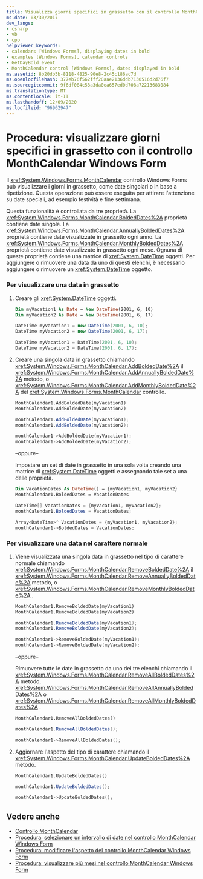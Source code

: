 ```yaml
---
title: Visualizza giorni specifici in grassetto con il controllo MonthCalendar
ms.date: 03/30/2017
dev_langs:
- csharp
- vb
- cpp
helpviewer_keywords:
- calendars [Windows Forms], displaying dates in bold
- examples [Windows Forms], calendar controls
- GetDayBold event
- MonthCalendar control [Windows Forms], dates displayed in bold
ms.assetid: 8b20db5b-8118-4825-90e8-2c45c186ac7d
ms.openlocfilehash: 377eb76f562fff20aae2136ddb7130516d2d76f7
ms.sourcegitcommit: 9f6df084c53a3da0ea657ed0d708a72213683084
ms.translationtype: MT
ms.contentlocale: it-IT
ms.lasthandoff: 12/09/2020
ms.locfileid: "96962947"
---
```

# <a name="how-to-display-specific-days-in-bold-with-the-windows-forms-monthcalendar-control"></a>Procedura: visualizzare giorni specifici in grassetto con il controllo MonthCalendar Windows Form
Il <xref:System.Windows.Forms.MonthCalendar> controllo Windows Forms può visualizzare i giorni in grassetto, come date singolari o in base a ripetizione. Questa operazione può essere eseguita per attirare l'attenzione su date speciali, ad esempio festività e fine settimana.  
  
 Questa funzionalità è controllata da tre proprietà. La <xref:System.Windows.Forms.MonthCalendar.BoldedDates%2A> proprietà contiene date singole. La <xref:System.Windows.Forms.MonthCalendar.AnnuallyBoldedDates%2A> proprietà contiene date visualizzate in grassetto ogni anno. La <xref:System.Windows.Forms.MonthCalendar.MonthlyBoldedDates%2A> proprietà contiene date visualizzate in grassetto ogni mese. Ognuna di queste proprietà contiene una matrice di <xref:System.DateTime> oggetti. Per aggiungere o rimuovere una data da uno di questi elenchi, è necessario aggiungere o rimuovere un <xref:System.DateTime> oggetto.  
  
### <a name="to-make-a-date-appear-in-bold-type"></a>Per visualizzare una data in grassetto  
  
1. Creare gli <xref:System.DateTime> oggetti.  
  
    ```vb  
    Dim myVacation1 As Date = New DateTime(2001, 6, 10)  
    Dim myVacation2 As Date = New DateTime(2001, 6, 17)  
    ```  
  
    ```csharp  
    DateTime myVacation1 = new DateTime(2001, 6, 10);  
    DateTime myVacation2 = new DateTime(2001, 6, 17);  
    ```  
  
    ```cpp  
    DateTime myVacation1 = DateTime(2001, 6, 10);  
    DateTime myVacation2 = DateTime(2001, 6, 17);  
    ```  
  
2. Creare una singola data in grassetto chiamando <xref:System.Windows.Forms.MonthCalendar.AddBoldedDate%2A> il <xref:System.Windows.Forms.MonthCalendar.AddAnnuallyBoldedDate%2A> metodo, o <xref:System.Windows.Forms.MonthCalendar.AddMonthlyBoldedDate%2A> del <xref:System.Windows.Forms.MonthCalendar> controllo.  
  
    ```vb  
    MonthCalendar1.AddBoldedDate(myVacation1)  
    MonthCalendar1.AddBoldedDate(myVacation2)  
    ```  
  
    ```csharp  
    monthCalendar1.AddBoldedDate(myVacation1);  
    monthCalendar1.AddBoldedDate(myVacation2);  
    ```  
  
    ```cpp  
    monthCalendar1->AddBoldedDate(myVacation1);  
    monthCalendar1->AddBoldedDate(myVacation2);  
    ```  
  
     –oppure–  
  
     Impostare un set di date in grassetto in una sola volta creando una matrice di <xref:System.DateTime> oggetti e assegnando tale set a una delle proprietà.  
  
    ```vb  
    Dim VacationDates As DateTime() = {myVacation1, myVacation2}  
    MonthCalendar1.BoldedDates = VacationDates  
    ```  
  
    ```csharp  
    DateTime[] VacationDates = {myVacation1, myVacation2};  
    monthCalendar1.BoldedDates = VacationDates;  
    ```  
  
    ```cpp  
    Array<DateTime>^ VacationDates = {myVacation1, myVacation2};  
    monthCalendar1->BoldedDates = VacationDates;  
    ```  
  
### <a name="to-make-a-date-appear-in-the-regular-font"></a>Per visualizzare una data nel carattere normale  
  
1. Viene visualizzata una singola data in grassetto nel tipo di carattere normale chiamando <xref:System.Windows.Forms.MonthCalendar.RemoveBoldedDate%2A> il <xref:System.Windows.Forms.MonthCalendar.RemoveAnnuallyBoldedDate%2A> metodo, o <xref:System.Windows.Forms.MonthCalendar.RemoveMonthlyBoldedDate%2A> .  
  
    ```vb  
    MonthCalendar1.RemoveBoldedDate(myVacation1)  
    MonthCalendar1.RemoveBoldedDate(myVacation2)  
    ```  
  
    ```csharp  
    monthCalendar1.RemoveBoldedDate(myVacation1);  
    monthCalendar1.RemoveBoldedDate(myVacation2);  
    ```  
  
    ```cpp  
    monthCalendar1->RemoveBoldedDate(myVacation1);  
    monthCalendar1->RemoveBoldedDate(myVacation2);  
    ```  
  
     –oppure–  
  
     Rimuovere tutte le date in grassetto da uno dei tre elenchi chiamando il <xref:System.Windows.Forms.MonthCalendar.RemoveAllBoldedDates%2A> metodo, <xref:System.Windows.Forms.MonthCalendar.RemoveAllAnnuallyBoldedDates%2A> o <xref:System.Windows.Forms.MonthCalendar.RemoveAllMonthlyBoldedDates%2A> .  
  
    ```vb  
    MonthCalendar1.RemoveAllBoldedDates()  
    ```  
  
    ```csharp  
    monthCalendar1.RemoveAllBoldedDates();  
    ```  
  
    ```cpp  
    monthCalendar1->RemoveAllBoldedDates();  
    ```  
  
2. Aggiornare l'aspetto del tipo di carattere chiamando il <xref:System.Windows.Forms.MonthCalendar.UpdateBoldedDates%2A> metodo.  
  
    ```vb  
    MonthCalendar1.UpdateBoldedDates()  
    ```  
  
    ```csharp  
    monthCalendar1.UpdateBoldedDates();  
    ```  
  
    ```cpp  
    monthCalendar1->UpdateBoldedDates();  
    ```  
  
## <a name="see-also"></a>Vedere anche

- [Controllo MonthCalendar](monthcalendar-control-windows-forms.md)
- [Procedura: selezionare un intervallo di date nel controllo MonthCalendar Windows Form](how-to-select-a-range-of-dates-in-the-windows-forms-monthcalendar-control.md)
- [Procedura: modificare l'aspetto del controllo MonthCalendar Windows Form](how-to-change-monthcalendar-control-appearance.md)
- [Procedura: visualizzare più mesi nel controllo MonthCalendar Windows Form](display-more-than-one-month-wf-monthcalendar-control.md)
